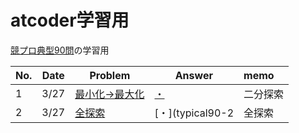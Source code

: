 # atcoder学習用

[競プロ典型90問](https://atcoder.jp/contests/typical90)の学習用

|No.|Date|Problem|Answer|memo|
|---|---|---|---|:--|
|1|3/27|[最小化→最大化](https://atcoder.jp/contests/typical90/tasks/typical90_a)|[・](typical90-1)|二分探索|
|2|3/27|[全探索](https://atcoder.jp/contests/typical90/tasks/typical90_b)|[・](typical90-2|全探索|
